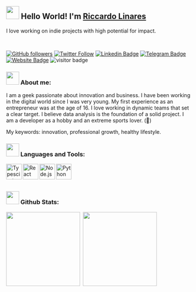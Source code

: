 ## <img src="https://github.com/riccardolinares/riccardolinares/blob/master/docs/img/hi.gif" width="35" /> Hello World! I'm [Riccardo Linares](https://www.github.com/riccardolinares)

I love working on indie projects with high potential for impact.

<br/>

[![GitHub followers](https://img.shields.io/github/followers/riccardolinares?style=social)](https://www.github.com/riccardolinares)
[![Twitter Follow](https://img.shields.io/twitter/follow/riccardolinares?style=social)](https://www.twitter.com/riccardolinares)
[![Linkedin Badge](https://img.shields.io/badge/-riccardolinares-blue?style=flat-square&logo=Linkedin&logoColor=white&link=https://www.linkedin.com/in/riccardolinares/)](https://www.linkedin.com/in/riccardolinares/)
[![Telegram Badge](https://img.shields.io/badge/-riccardolinares-grey?style=flat-square&logo=Telegram&logoColor=white&link=https://t.me/riccardolinares)](https://t.me/riccardolinares)
[![Website Badge](https://img.shields.io/badge/-riccardolinares-darkgreen?style=flat-square&logo=Safari&logoColor=white&link=https://riccardolinares.me)](https://riccardolinares.me)
<img src="https://visitor-badge.laobi.icu/badge?page_id=riccardolinares" alt="visitor badge"/>

### <img src="https://github.com/riccardolinares/riccardolinares/blob/master/docs/img/hello.png" width="35" /> About me:

I am a geek passionate about innovation and business.
I have been working in the digital world since I was very young.
My first experience as an entrepreneur was at the age of 16.
I love working in dynamic teams that set a clear target.
I believe data analysis is the foundation of a solid project.
I am a developer as a hobby and an extreme sports lover. (🏓)

My keywords: innovation, professional growth, healthy lifestyle.


### <img src="https://github.com/riccardolinares/riccardolinares/blob/master/docs/img/working.png" width="35" /> Languages and Tools:


<a href="https://www.typescriptlang.org/" target="_blank"><img align="left" alt="Typescirpt" height ="42px" src="https://raw.githubusercontent.com/rahul-jha98/github_readme_icons/main/language_and_tools/square/typescript/typescript.svg"></a>
<a href="https://reactjs.org/" target="_blank"> <img align="left" alt="React" height ="42px" src="https://raw.githubusercontent.com/rahul-jha98/github_readme_icons/main/language_and_tools/square/react/react.svg"></a>
<a href="https://nodejs.org" target="_blank"><img align="left" alt="Node.js" height ="42px" src="https://raw.githubusercontent.com/rahul-jha98/github_readme_icons/main/language_and_tools/square/node/node.svg"></a>
<a href="https://www.python.org" target="_blank"><img align="left" alt="Python" height ="42px" src="https://raw.githubusercontent.com/rahul-jha98/github_readme_icons/main/language_and_tools/square/python/python.svg"></a>

<br/><br/><br/>

### <img src="https://github.com/riccardolinares/riccardolinares/blob/master/docs/img/angel.png" width="35" /> Github Stats:

<img height=200 align="center" src="https://github-readme-stats-git-master-riccardolinares-projects.vercel.app/api?username=riccardolinares&theme=transparent" />&nbsp;&nbsp;<img height=200 align="center" src="https://github-readme-stats-git-master-riccardolinares-projects.vercel.app/api/top-langs?username=riccardolinares&layout=compact&langs_count=8&card_width=320&theme=transparent" />


